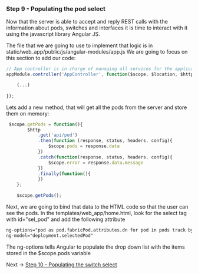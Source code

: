 ### Step 9 - Populating the pod select

Now that the server is able to accept and reply REST calls with the information about pods, switches and interfaces
it is time to interact with it using the javascript library Angular JS.

The file that we are going to use to implement that logic is in static/web_app/public/js/angular-modules/app.js
We are going to focus on this section to add our code:

```javascript
// App controller is in charge of managing all services for the application
appModule.controller('AppController', function($scope, $location, $http, $window, $rootScope){

    (...)
        
});
```

Lets add a new method, that will get all the pods from the server and store them on memory:
 
```javascript
 $scope.getPods = function(){
        $http
            .get('api/pod')
            .then(function (response, status, headers, config){
                $scope.pods = response.data
            })
            .catch(function(response, status, headers, config){
                $scope.error = response.data.message
            })
            .finally(function(){
            })
    };
    
    $scope.getPods(); 
```

Next, we are going to bind that data to the HTML code so that the user can see the pods. 
In the templates/web_app/home.html, look for the select tag with id="sel_pod" and add the following attribute
```html
ng-options="pod as pod.fabricPod.attributes.dn for pod in pods track by pod.fabricPod.attributes.dn" 
ng-model="deployment.selectedPod"
```

The ng-options tells Angular to populate the drop down list with the items stored in the $scope.pods 
variable

Next -> [Step 10 - Populating the switch select]

[Step 10 - Populating the switch select]: step10.md